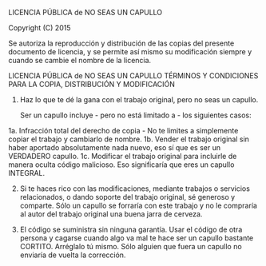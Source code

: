 LICENCIA PÚBLICA de NO SEAS UN CAPULLO
 
Copyright (C) 2015
 
Se autoriza la reproducción y distribución de las copias del presente documento de licencia, y se permite así mismo su modificación siempre y cuando se cambie el nombre de la licencia.
 
LICENCIA PÚBLICA de NO SEAS UN CAPULLO
TÉRMINOS Y CONDICIONES PARA LA COPIA, DISTRIBUCIÓN Y MODIFICACIÓN
 
  1. Haz lo que te dé la gana con el trabajo original, pero no seas un capullo.
 
     Ser un capullo incluye - pero no está limitado a - los siguientes casos:
 
 1a. Infracción total del derecho de copia - No te limites a simplemente copiar el trabajo y cambiarlo de nombre.
 1b. Vender el trabajo original sin haber aportado absolutamente nada nuevo, eso sí que es ser un VERDADERO capullo.
 1c. Modificar el trabajo original para incluirle de manera oculta código malicioso. Eso significaría que eres un capullo INTEGRAL.
 
  2. Si te haces rico con las modificaciones, mediante trabajos o servicios relacionados, o dando soporte del trabajo original, sé generoso y comparte. Sólo un capullo se forraría con este trabajo y no le compraría al autor del trabajo original una buena jarra de cerveza.
 
  3. El código se suministra sin ninguna garantía. Usar el código de otra persona y cagarse cuando algo va mal te hace ser un capullo bastante CORTITO. Arréglalo tú mismo. Sólo alguien que fuera un capullo no enviaría de vuelta la corrección.
